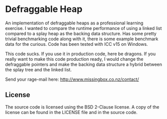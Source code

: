 # Defraggable Heap

An implementation of defraggable heaps as a professional learning exercise. I wanted to compare the runtime performance of using a linked list compared to a splay heap as the backing data structure. Has some pretty trivial benchmarking code along with it, there is some example benchmark data for the curious. Code has been tested with ICC v15 on Windows.

This code sucks. If you use it in production code, here be dragons. If you really want to make this code production ready, I would change the defraggable pointers and make the backing data structure a hybrid between the splay tree and the linked list. 

Send your rage-mail here: http://www.missingbox.co.nz/contact/

## License

The source code is licensed using the BSD 2-Clause license. A copy of the license can be found in the LICENSE file and in the source code. 

